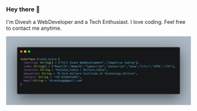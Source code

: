 ### Hey there 👋 
<p>I'm Divesh a WebDeveloper and a Tech Enthusiast.
I love coding.
Feel free to contact me anytime.</p>
<img src="https://github.com/divesharora/divesharora/blob/master/carbon%20(1).png" >

<!-- ![Divesh's github stats](https://github-readme-stats.vercel.app/api?username=divesharora&show_icons=true&hide_border=true) -->

<!-- ![Divesh's's Most Used Languages](https://github-readme-stats.vercel.app/api/top-langs?username=divesharora&show_icons=true&locale=en&layout=compact) -->

<!-- ![Github Stats](https://github-readme-streak-stats.herokuapp.com/?user=ishita1805&) -->





<!--
**divesharora/divesharora** is a ✨ _special_ ✨ repository because its `README.md` (this file) appears on your GitHub profile.

Here are some ideas to get you started:

- 🔭 I’m currently working on ...
- 🌱 I’m currently learning ...
- 👯 I’m looking to collaborate on ...
- 🤔 I’m looking for help with ...
- 💬 Ask me about ...
- 📫 How to reach me: ...
- 😄 Pronouns: ...
- ⚡ Fun fact: ...
-->


